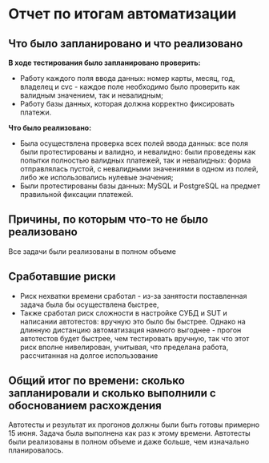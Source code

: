 # Отчет по итогам автоматизации
## Что было запланировано и что реализовано
**В ходе тестирования было запланировано проверить:**
* Работу каждого поля ввода данных: номер карты, месяц, год, владелец и cvc - каждое поле необходимо было проверить как валидным значением, так и невалидным;
* Работу базы данных, которая должна корректно фиксировать платежи.

**Что было реализовано:**
* Была осуществлена проверка всех полей ввода данных: все поля были протестированы и валидно, и невалидно: были проведены как попытки полностью валидных платежей, так и невалидных: форма отправлялась пустой, с невалидными значениями в одном из полей, либо же использовались нулевые значения;
* Были протестированы базы данных: MySQL и PostgreSQL на предмет правильной фиксации платежей.

## Причины, по которым что-то не было реализовано
Все задачи были реализованы в полном объеме

## Сработавшие риски
* Риск нехватки времени сработал - из-за занятости поставленная задача была бы осуществлена быстрее,
* Также сработал риск сложности в настройке СУБД и SUT и написании автотестов: вручную это было бы быстрее. Однако на длинную дистанцию автоматизация намного выгоднее - прогон автотестов будет быстрее, чем тестировать вручную, так что этот риск вполне нивелирован, учитывая, что пределана работа, рассчитанная на долгое использование

## Общий итог по времени: сколько запланировали и сколько выполнили с обоснованием расхождения
Автотесты и результат их прогонов должны были быть готовы примерно 15 июня. Задача была выполнена как раз к этому времени. Автотесты были реализованы в полном объеме и даже больше, чем изначально планировалось.
